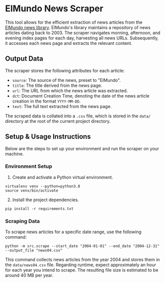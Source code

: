 # ElMundo News Scraper

This tool allows for the efficient extraction of news articles from the [ElMundo news library](https://www.elmundo.es/elmundo/hemeroteca). ElMundo's library maintains a repository of news articles dating back to 2003. The scraper navigates morning, afternoon, and evening index pages for each day, harvesting all news URLs. Subsequently, it accesses each news page and extracts the relevant content.

## Output Data

The scraper stores the following attributes for each article:

- `source`: The source of the news, preset to "ElMundo".
- `title`: The title derived from the news page.
- `url`: The URL from which the news article was extracted.
- `dct`: Document Creation Time, denoting the date of the news article creation in the format `YYYY-MM-DD`.
- `text`: The full text extracted from the news page.

The scraped data is collated into a `.csv` file, which is stored in the `data/` directory at the root of the current project directory.

## Setup & Usage Instructions

Below are the steps to set up your environment and run the scraper on your machine.

### Environment Setup

1. Create and activate a Python virtual environment.

```shell
virtualenv venv --python=python3.8
source venv/bin/activate
```

2. Install the project dependencies.

```shell
pip install -r requirements.txt
```

### Scraping Data

To scrape news articles for a specific date range, use the following command:

```shell
python -m src.scrape --start_date "2004-01-01" --end_date "2004-12-31" --output_file "news04.csv"
```

This command collects news articles from the year 2004 and stores them in the `data/news04.csv` file. Regarding runtime, expect approximately an hour for each year you intend to scrape. The resulting file size is estimated to be around 40 MB per year.
